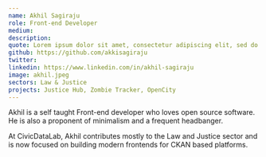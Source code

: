 ```yaml
---
name: Akhil Sagiraju
role: Front-end Developer
medium: 
description: 
quote: Lorem ipsum dolor sit amet, consectetur adipiscing elit, sed do eiusmod tempor incididunt.
github: https://github.com/akkisagiraju
twitter: 
linkedin: https://www.linkedin.com/in/akhil-sagiraju
image: akhil.jpeg
sectors: Law & Justice
projects: Justice Hub, Zombie Tracker, OpenCity
---
```


Akhil is a self taught Front-end developer who loves open source software. He is also a proponent of minimalism and a frequent headbanger.

At CivicDataLab, Akhil contributes mostly to the Law and Justice sector and is now focused on building modern frontends for CKAN based platforms.
